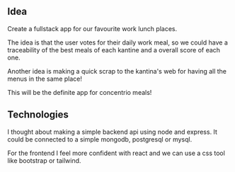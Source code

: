 ## Idea

Create a fullstack app for our favourite work lunch places.

The idea is that the user votes for their daily work meal, so we could have a traceability of the best meals of each kantine and a overall score of each one.

Another idea is making a quick scrap to the kantina's web for having all the menus in the same place!

This will be the definite app for concentrio meals!

## Technologies

I thought about making a simple backend api using node and express. It could be connected to a simple mongodb, postgresql or mysql.

For the frontend I feel more confident with react and we can use a css tool like bootstrap or tailwind.
